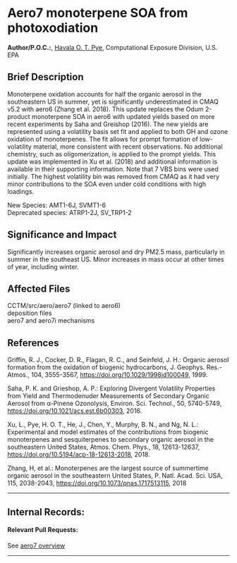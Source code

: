 # Aero7 monoterpene SOA from photoxodiation

**Author/P.O.C.:**, [Havala O. T. Pye](mailto:pye.havala@epa.gov), Computational Exposure Division, U.S. EPA

## Brief Description
Monoterpene oxidation accounts for half the organic aerosol in the 
southeastern US in summer, yet is significantly underestimated in CMAQ 
v5.2 with aero6 (Zhang et al. 2018). This update replaces the Odum 2-product
monoterpene SOA in aero6 with updated yields based on more recent 
experiments by Saha and Greishop (2016). The new yields are represented 
using a volatility basis set fit and applied to both OH and ozone oxidation 
of monoterpenes. The fit allows for prompt formation of low-volatility 
material, more consistent with recent observations. No additional 
chemistry, such as oligomerization, is applied to the prompt yields. 
This update was implemented in Xu et al. (2018) and additional information is available
in their supporting information. Note that 7 VBS bins were used initially. 
The highest volatility bin was removed from CMAQ as it had very minor 
contributions to the SOA even under cold conditions with high loadings. 
                       
New Species: AMT1-6J, SVMT1-6  
Deprecated species: ATRP1-2J, SV_TRP1-2

## Significance and Impact
Significantly increases organic aerosol and dry PM2.5 mass, particularly 
in summer in the southeast US.
Minor increases in mass occur at other times of year, including winter.                       

## Affected Files
CCTM/src/aero/aero7 (linked to aero6)  
deposition files  
aero7 and aero7i mechanisms                       

## References
Griffin, R. J., Cocker, D. R., Flagan, R. C., and Seinfeld, J.
H.: Organic aerosol formation from the oxidation of biogenic
hydrocarbons, J. Geophys. Res.-Atmos., 104, 3555-3567,
https://doi.org/10.1029/1998jd100049, 1999.

Saha, P. K. and Grieshop, A. P.: Exploring Divergent Volatility
Properties from Yield and Thermodenuder Measurements
of Secondary Organic Aerosol from α-Pinene
Ozonolysis, Environ. Sci. Technol., 50, 5740-5749,
https://doi.org/10.1021/acs.est.6b00303, 2016.
                       
Xu, L., Pye, H. O. T., He, J., Chen, Y., Murphy, B. N., and Ng, N. L.: Experimental and model estimates of the contributions from biogenic monoterpenes and sesquiterpenes to secondary organic aerosol in the southeastern United States, Atmos. Chem. Phys., 18, 12613-12637, https://doi.org/10.5194/acp-18-12613-2018, 2018.

Zhang, H, et al.: Monoterpenes are the
largest source of summertime organic aerosol in the southeastern
United States, P. Natl. Acad. Sci. USA, 115, 2038-2043,
https://doi.org/10.1073/pnas.1717513115, 2018

-----
## Internal Records:
#### Relevant Pull Requests:
See [aero7 overview](aero7_overview.md)



-----

